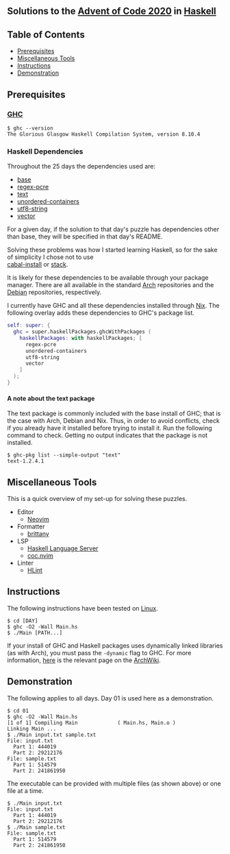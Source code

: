 ## Solutions to the [Advent of Code 2020][AoC2020] in [Haskell]

## Table of Contents

- [Prerequisites](#prerequisites)
- [Miscellaneous Tools](#miscellaneous-tools)
- [Instructions](#instructions)
- [Demonstration](#demonstration)

## Prerequisites

### [GHC]

```console
$ ghc --version
The Glorious Glasgow Haskell Compilation System, version 8.10.4
```

### Haskell Dependencies

Throughout the 25 days the dependencies used are:
- [base]
- [regex-pcre]
- [text]
- [unordered-containers]
- [utf8-string]
- [vector]

For a given day, if the solution to that day's puzzle has dependencies other
than base, they will be specified in that day's README.

Solving these problems was how I started learning Haskell, so for the sake of 
simplicity I chose not to use \
[cabal-install] or [stack].

It is likely for these dependencies to be available through your package
manager. There are all available in the standard [Arch] repositories and the
[Debian] repositories, respectively.

I currently have GHC and all these dependencies installed through [Nix].
The following overlay adds these dependencies to GHC's package list.

```nix
self: super: {
  ghc = super.haskellPackages.ghcWithPackages (
    haskellPackages: with haskellPackages; [
      regex-pcre
      unordered-containers
      utf8-string
      vector
    ]
  );
}
```
#### A note about the text package

The text package is commonly included with the base install of GHC; that
is the case with Arch, Debian and Nix. Thus, in order to avoid conflicts,
check if you already have it installed before trying to install it. Run the
following command to check. Getting no output indicates that the package is
not installed.

```console
$ ghc-pkg list --simple-output "text"
text-1.2.4.1
```

## Miscellaneous Tools

This is a quick overview of my set-up for solving these puzzles.
+ Editor
    - [Neovim]
+ Formatter
    - [brittany]
+ LSP
    - [Haskell Language Server][HLS]
    - [coc.nvim]
+ Linter
    - [HLint]

## Instructions

The following instructions have been tested on [Linux].

```console
$ cd [DAY]
$ ghc -O2 -Wall Main.hs
$ ./Main [PATH...]
```

If your install of GHC and Haskell packages uses dynamically linked libraries
(as with Arch), you must pass the `-dynamic` flag to GHC. For more
information, [here][HaskellArch] is the relevant page on the [ArchWiki].

## Demonstration

The following applies to all days. Day 01 is used here as a demonstration.

```console
$ cd 01
$ ghc -O2 -Wall Main.hs
[1 of 1] Compiling Main             ( Main.hs, Main.o )
Linking Main ...
$ ./Main input.txt sample.txt
File: input.txt
  Part 1: 444019
  Part 2: 29212176
File: sample.txt
  Part 1: 514579
  Part 2: 241861950
```

The executable can be provided with multiple files (as shown above) or one
file at a time.

```console
$ ./Main input.txt
File: input.txt
  Part 1: 444019
  Part 2: 29212176
$ ./Main sample.txt
File: sample.txt
  Part 1: 514579
  Part 2: 241861950
```

[AoC2020]: https://adventofcode.com/2020/
[Haskell]: https://www.haskell.org/
[GHC]: https://www.haskell.org/ghc/
[Linux]: https://www.linux.org/

[base]: https://hackage.haskell.org/package/base
[regex-pcre]: https://hackage.haskell.org/package/regex-pcre
[text]: https://hackage.haskell.org/package/text
[unordered-containers]: https://hackage.haskell.org/package/unordered-containers
[utf8-string]: http://hackage.haskell.org/package/utf8-string-1.0.2
[vector]: https://hackage.haskell.org/package/vector

[cabal-install]: https://hackage.haskell.org/package/cabal-install
[stack]: https://hackage.haskell.org/package/stack

[Arch]: https://archlinux.org/
[Debian]: https://www.debian.org/
[Nix]: https://github.com/NixOS/nix

[Neovim]: https://github.com/neovim/neovim
[coc.nvim]: https://github.com/neoclide/coc.nvim
[HLS]: https://github.com/haskell/haskell-language-server
[HLint]: https://github.com/ndmitchell/hlint
[brittany]: https://github.com/lspitzner/brittany

[HaskellArch]: https://wiki.archlinux.org/index.php/haskell#Invoking_GHC_directly
[ArchWiki]: https://wiki.archlinux.org/
